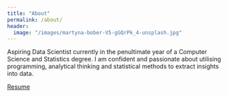 ```yaml
---
title: "About"
permalink: /about/
header:
  image: "/images/martyna-bober-V5-gGQrPk_4-unsplash.jpg"
---
```


Aspiring Data Scientist currently in the penultimate year of a Computer Science and Statistics degree. I am confident and passionate about utilising programming, analytical thinking and statistical methods to extract insights into data.

[Resume](https://github.com/JackMurrie/JackMurrie.github.io/raw/master/Resume_sep2020.pdf)
